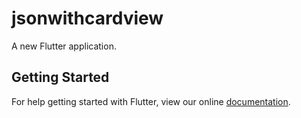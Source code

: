# jsonwithcardview

A new Flutter application.

## Getting Started

For help getting started with Flutter, view our online
[documentation](https://flutter.io/).
